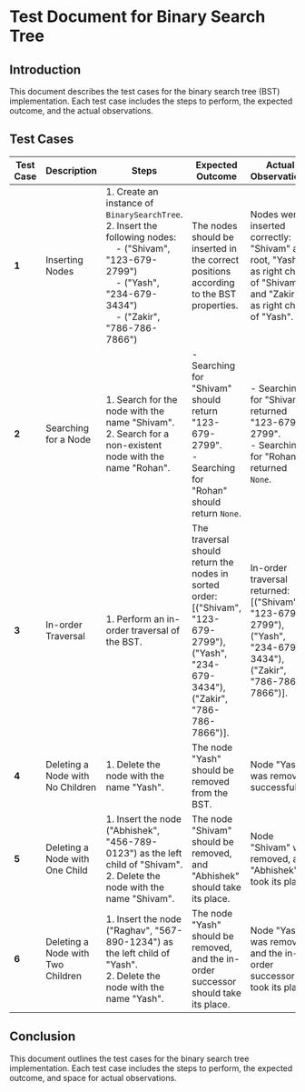 # Test Document for Binary Search Tree

## Introduction
This document describes the test cases for the binary search tree (BST) implementation. Each test case includes the steps to perform, the expected outcome, and the actual observations.

## Test Cases

| Test Case | Description | Steps | Expected Outcome | Actual Observations |
|-----------|-------------|-------|------------------|---------------------|
| **1** | Inserting Nodes | 1. Create an instance of `BinarySearchTree`.<br>2. Insert the following nodes:<br>    - ("Shivam", "123-679-2799")<br>    - ("Yash", "234-679-3434")<br>    - ("Zakir", "786-786-7866") | The nodes should be inserted in the correct positions according to the BST properties. | Nodes were inserted correctly: "Shivam" as root, "Yash" as right child of "Shivam", and "Zakir" as right child of "Yash". |
| **2** | Searching for a Node | 1. Search for the node with the name "Shivam".<br>2. Search for a non-existent node with the name "Rohan". | - Searching for "Shivam" should return "123-679-2799".<br>- Searching for "Rohan" should return `None`. | - Searching for "Shivam" returned "123-679-2799".<br>- Searching for "Rohan" returned `None`. |
| **3** | In-order Traversal | 1. Perform an in-order traversal of the BST. | The traversal should return the nodes in sorted order: [("Shivam", "123-679-2799"), ("Yash", "234-679-3434"), ("Zakir", "786-786-7866")]. | In-order traversal returned: [("Shivam", "123-679-2799"), ("Yash", "234-679-3434"), ("Zakir", "786-786-7866")]. |
| **4** | Deleting a Node with No Children | 1. Delete the node with the name "Yash". | The node "Yash" should be removed from the BST. | Node "Yash" was removed successfully. |
| **5** | Deleting a Node with One Child | 1. Insert the node ("Abhishek", "456-789-0123") as the left child of "Shivam".<br>2. Delete the node with the name "Shivam". | The node "Shivam" should be removed, and "Abhishek" should take its place. | Node "Shivam" was removed, and "Abhishek" took its place. |
| **6** | Deleting a Node with Two Children | 1. Insert the node ("Raghav", "567-890-1234") as the left child of "Yash".<br>2. Delete the node with the name "Yash". | The node "Yash" should be removed, and the in-order successor should take its place. | Node "Yash" was removed, and the in-order successor took its place. |

## Conclusion
This document outlines the test cases for the binary search tree implementation. Each test case includes the steps to perform, the expected outcome, and space for actual observations. 

